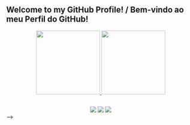 ## Welcome to my GitHub Profile! / Bem-vindo ao meu Perfil do GitHub!


<div align="center">
  <a href="https://github.com/guths">
  <img height="170em" src="https://github-readme-stats.vercel.app/api?username=guths&show_icons=true&theme=dark&include_all_commits=true&count_private=true&border_radius=35"/>
  <img height="170em" src="https://github-readme-stats.vercel.app/api/top-langs/?username=guths&langs_count=7&theme=dark&border_radius=35"/>
</div>

##
 <div align="center"> 
  <a href="https://www.linkedin.com/in/jonathanguths/" target="_blank"><img src="https://img.shields.io/badge/-LinkedIn-%230077B5?style=for-the-badge&logo=linkedin&logoColor=white" target="_blank"></a> 
  <a href = "mailto:jonathanguths@gmail.com"><img src="https://img.shields.io/badge/Microsoft_Outlook-0078D4?style=for-the-badge&logo=microsoft-outlook&logoColor=white" target="_blank"></a>
   <a href="https://www.instagram.com/jguths/" target="_blank"><img src="https://img.shields.io/badge/-Instagram-%23E4405F?style=for-the-badge&logo=instagram&logoColor=white" target="_blank"></a>
</div>
-->
